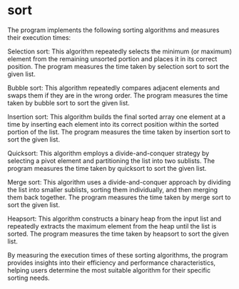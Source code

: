 # sort
The program implements the following sorting algorithms and measures their execution times:

Selection sort: This algorithm repeatedly selects the minimum (or maximum) element from the remaining unsorted portion and places it in its correct position. The program measures the time taken by selection sort to sort the given list.

Bubble sort: This algorithm repeatedly compares adjacent elements and swaps them if they are in the wrong order. The program measures the time taken by bubble sort to sort the given list.

Insertion sort: This algorithm builds the final sorted array one element at a time by inserting each element into its correct position within the sorted portion of the list. The program measures the time taken by insertion sort to sort the given list.

Quicksort: This algorithm employs a divide-and-conquer strategy by selecting a pivot element and partitioning the list into two sublists. The program measures the time taken by quicksort to sort the given list.

Merge sort: This algorithm uses a divide-and-conquer approach by dividing the list into smaller sublists, sorting them individually, and then merging them back together. The program measures the time taken by merge sort to sort the given list.

Heapsort: This algorithm constructs a binary heap from the input list and repeatedly extracts the maximum element from the heap until the list is sorted. The program measures the time taken by heapsort to sort the given list.

By measuring the execution times of these sorting algorithms, the program provides insights into their efficiency and performance characteristics, helping users determine the most suitable algorithm for their specific sorting needs.
